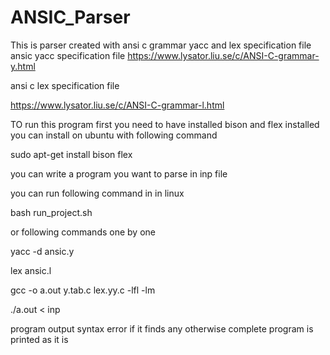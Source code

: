 # ANSIC_Parser
This is parser created with ansi c grammar yacc and lex specification file
ansic yacc specification file
https://www.lysator.liu.se/c/ANSI-C-grammar-y.html

ansi c lex specification file

https://www.lysator.liu.se/c/ANSI-C-grammar-l.html


TO run this program first you need to have installed bison and flex installed
you can install on ubuntu with following command

sudo apt-get install bison flex

you can write a program you want to parse in inp file

you can run following command in in linux


bash run_project.sh

or
following commands one by one

yacc -d ansic.y


lex ansic.l


gcc -o a.out y.tab.c lex.yy.c -lfl -lm


./a.out < inp


program output syntax error if it finds any otherwise complete program is printed as it is

